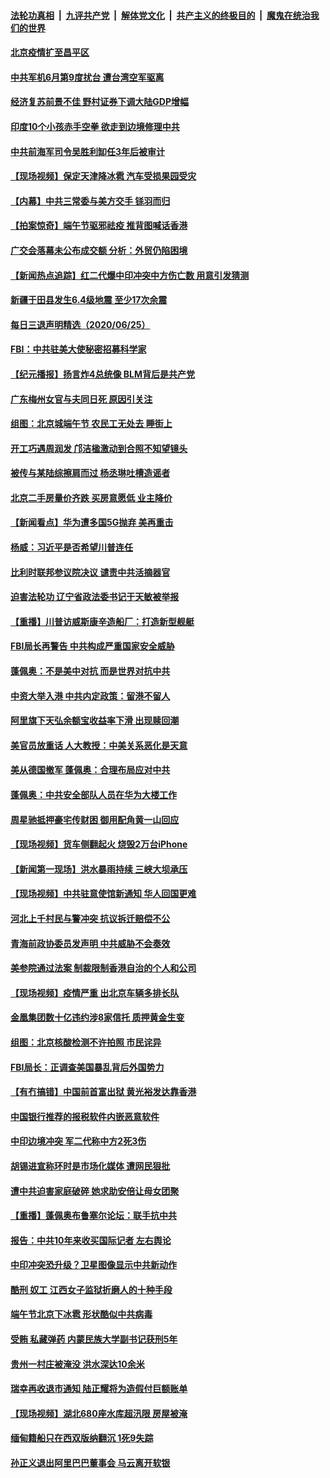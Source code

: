 

####  [法轮功真相](../../../../basic/blob/master/README.md?t=06262002) &nbsp;|&nbsp; [九评共产党](../../../../9ping.md/blob/master/README.md?t=06262002) &nbsp;|&nbsp; [解体党文化](../../../../jtdwh.md/blob/master/README.md?t=06262002)  &nbsp;|&nbsp; [共产主义的终极目的](../../../../gczydzjmd.md/blob/master/README.md?t=06262002) &nbsp;|&nbsp; [魔鬼在统治我们的世界](../../../../mgztzwmdsj.md/blob/master/README.md?t=06262002) 

#### [北京疫情扩至昌平区](../pages/nsc413/n12213637.md?t=06262002) 

#### [中共军机6月第9度扰台 遭台湾空军驱离](../pages/nsc413/n12213107.md?t=06262002) 

#### [经济复苏前景不佳 野村证券下调大陆GDP增幅](../pages/nsc413/n12213259.md?t=06262002) 

#### [印度10个小孩赤手空拳 欲走到边境修理中共](../pages/nsc413/n12213595.md?t=06262002) 

#### [中共前海军司令吴胜利缷任3年后被审计](../pages/nsc413/n12213460.md?t=06262002) 

#### [【现场视频】保定天津降冰雹 汽车受损果园受灾](../pages/nsc413/n12213108.md?t=06262002) 

#### [【内幕】中共三常委与美方交手 铩羽而归](../pages/nsc413/n12212964.md?t=06262002) 

#### [【拍案惊奇】端午节驱邪祛疫 推背图喊话香港](../pages/nsc413/n12212957.md?t=06262002) 


#### [广交会落幕未公布成交额 分析：外贸仍陷困境](../pages/nsc413/n12212834.md?t=06262002) 

#### [【新闻热点追踪】红二代爆中印冲突中方伤亡数 用意引发猜测](../pages/nsc413/n12213317.md?t=06262002) 

#### [新疆于田县发生6.4级地震 至少17次余震](../pages/nsc413/n12213052.md?t=06262002) 

#### [每日三退声明精选（2020/06/25）](../pages/nsc413/n12213079.md?t=06262002) 

#### [FBI：中共驻美大使秘密招募科学家](../pages/nsc413/n12212753.md?t=06262002) 

#### [【纪元播报】扬言炸4总统像 BLM背后是共产党](../pages/nsc413/n12212843.md?t=06262002) 

#### [广东梅州女官与夫同日死 原因引关注](../pages/nsc413/n12212920.md?t=06262002) 

#### [组图：北京城端午节 农民工无处去 睡街上](../pages/nsc413/n12212225.md?t=06262002) 

#### [开工巧遇周润发 邝洁楹激动到合照不知望镜头](../pages/nsc413/n12212762.md?t=06262002) 

#### [被传与某陆综擦肩而过 杨丞琳吐槽造谣者](../pages/nsc413/n12212485.md?t=06262002) 

#### [北京二手房量价齐跌 买房意愿低 业主降价](../pages/nsc413/n12212587.md?t=06262002) 

#### [【新闻看点】华为遭多国5G抛弃 美再重击](../pages/nsc413/n12212799.md?t=06262002) 

#### [杨威：习近平是否希望川普连任](../pages/nsc413/n12212800.md?t=06262002) 

#### [比利时联邦参议院决议 谴责中共活摘器官](../pages/nsc413/n12212777.md?t=06262002) 

#### [迫害法轮功 辽宁省政法委书记于天敏被举报](../pages/nsc413/n12211963.md?t=06262002) 

#### [【重播】川普访威斯康辛造船厂：打造新型舰艇](../pages/nsc413/n12212397.md?t=06262002) 

#### [FBI局长再警告 中共构成严重国家安全威胁](../pages/nsc413/n12212610.md?t=06262002) 

#### [蓬佩奥：不是美中对抗 而是世界对抗中共](../pages/nsc413/n12212375.md?t=06262002) 

#### [中资大举入港 中共内定政策：留港不留人](../pages/nsc413/n12212567.md?t=06262002) 

#### [阿里旗下天弘余额宝收益率下滑 出现赎回潮](../pages/nsc413/n12212300.md?t=06262002) 

#### [美官员放重话 人大教授：中美关系恶化是天意](../pages/nsc413/n12212270.md?t=06262002) 

#### [美从德国撤军 蓬佩奥：合理布局应对中共](../pages/nsc413/n12212499.md?t=06262002) 

#### [蓬佩奥：中共安全部队人员在华为大楼工作](../pages/nsc413/n12212439.md?t=06262002) 

#### [周星驰抵押豪宅传财困 御用配角黄一山回应](../pages/nsc413/n12212271.md?t=06262002) 

#### [【现场视频】货车侧翻起火 烧毁2万台iPhone](../pages/nsc413/n12212396.md?t=06262002) 

#### [【新闻第一现场】洪水暴雨持续 三峡大坝承压](../pages/nsc413/n12211952.md?t=06262002) 

#### [【现场视频】中共驻意使馆新通知 华人回国更难](../pages/nsc413/n12212440.md?t=06262002) 

#### [河北上千村民与警冲突 抗议拆迁赔偿不公](../pages/nsc413/n12212312.md?t=06262002) 

#### [青海前政协委员发声明 中共威胁不会奏效](../pages/nsc413/n12212081.md?t=06262002) 

#### [美参院通过法案 制裁限制香港自治的个人和公司](../pages/nsc413/n12212374.md?t=06262002) 

#### [【现场视频】疫情严重 出北京车辆多排长队](../pages/nsc413/n12212227.md?t=06262002) 

#### [金凰集团数十亿违约涉8家信托 质押黄金生变](../pages/nsc413/n12212063.md?t=06262002) 

#### [组图：北京核酸检测不许拍照 市民诧异](../pages/nsc413/n12211860.md?t=06262002) 

#### [FBI局长：正调查美国暴乱背后外国势力](../pages/nsc413/n12212191.md?t=06262002) 

#### [【有冇搞错】中国前首富出狱 黄光裕发达靠香港](../pages/nsc413/n12212212.md?t=06262002) 

#### [中国银行推荐的报税软件内嵌恶意软件](../pages/nsc413/n12212110.md?t=06262002) 

#### [中印边境冲突 军二代称中方2死3伤](../pages/nsc413/n12212175.md?t=06262002) 

#### [胡锡进宣称环时是市场化媒体 遭网民狠批](../pages/nsc413/n12211888.md?t=06262002) 

#### [遭中共迫害家庭破碎 她求助安倍让母女团聚](../pages/nsc413/n12211978.md?t=06262002) 

#### [【重播】蓬佩奥布鲁塞尔论坛：联手抗中共](../pages/nsc413/n12211937.md?t=06262002) 

#### [报告：中共10年来收买国际记者 左右舆论](../pages/nsc413/n12211954.md?t=06262002) 


#### [中印冲突恐升级？卫星图像显示中共新动作](../pages/nsc413/n12211793.md?t=06262002) 

#### [酷刑 奴工 江西女子监狱折磨人的十种手段](../pages/nsc413/n12209591.md?t=06262002) 

#### [端午节北京下冰雹 形状酷似中共病毒](../pages/nsc413/n12211676.md?t=06262002) 

#### [受贿 私藏弹药 内蒙民族大学副书记获刑5年](../pages/nsc413/n12211294.md?t=06262002) 

#### [贵州一村庄被淹没 洪水深达10余米](../pages/nsc413/n12211486.md?t=06262002) 

#### [瑞幸再收退市通知 陆正耀将为造假付巨额账单](../pages/nsc413/n12211075.md?t=06262002) 

#### [【现场视频】湖北680座水库超汛限 房屋被淹](../pages/nsc413/n12211217.md?t=06262002) 

#### [缅甸籍船只在西双版纳翻沉 1死9失踪](../pages/nsc413/n12211562.md?t=06262002) 

#### [孙正义退出阿里巴巴董事会 马云离开软银](../pages/nsc413/n12211625.md?t=06262002) 

